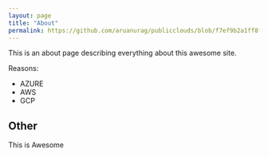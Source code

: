 ```yaml
---
layout: page
title: "About"
permalink: https://github.com/aruanurag/publicclouds/blob/f7ef9b2a1ff8f3c11b926a5f387713997617161c/about.md
---
```


This is an about page describing everything about this awesome site.

Reasons:
- AZURE
- AWS
- GCP

## Other 
This is Awesome
